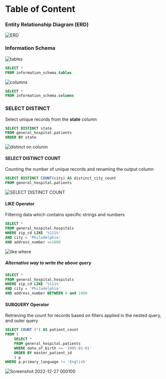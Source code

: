 # Table of Content


### Entity Relationship Diagram (ERD)
![ERD](https://user-images.githubusercontent.com/121811651/211201186-68c02ff0-7b6f-445e-80e5-d97f58bbd79b.png)

### Information Schema
![tables](https://user-images.githubusercontent.com/121811651/211203753-60c9bb38-7630-4a76-9d46-58bc6159fcda.png)
````sql
SELECT *
FROM information_schema.tables
````
![columns](https://user-images.githubusercontent.com/121811651/211203760-5a72909d-4e04-4b4e-b6af-c062b4108e94.png)
````sql
SELECT *
FROM information_schema.columns
````
### SELECT DISTINCT 
Select unique records from the **state** column
````sql
SELECT DISTINCT state
FROM general_hospital.patients
ORDER BY state
````
![distinct on column](https://user-images.githubusercontent.com/121811651/211205030-68548fa8-2a7d-4786-96fe-eb542b214b38.png)

#### SELECT DISTINCT COUNT
Counting the number of unique records and renaming the output column
````sql
SELECT DISTINCT COUNT(city) AS distinct_city_count
FROM general_hospital.patients
````
![SELECT DISTINCT COUNT](https://user-images.githubusercontent.com/121811651/211205177-62028e8e-3c3d-408e-82a1-bd57beaf0fcf.png)

#### LIKE Operator
Filtering data which contains specific strings and numbers
````sql
SELECT *
FROM general_hospital.hospitals
WHERE zip_cd LIKE '%111%'
AND city = 'Philadelphia'
AND address_number <=1000
````
![like where](https://user-images.githubusercontent.com/121811651/211206075-ac8e63bd-c7c6-4311-b606-1ce7310d1e2f.png)
##### _Alternative way to write the above query_
````sql
SELECT *
FROM general_hospital.hospitals
WHERE zip_cd LIKE '%111%'
AND city = 'Philadelphia'
AND address_number BETWEEN 0 and 1000
````
#### SUBQUERY Operator
Retrieving the count for records based on filters applied in the nested query, and outer query
````sql
SELECT COUNT (*) AS patient_count
FROM (
	SELECT * 
	FROM general_hospital.patients 
	WHERE date_of_birth >= '1995-01-01' 
	ORDER BY master_patient_id
	) p 
WHERE p.primary_language != 'English' 
````
![Screenshot 2022-12-27 000100](https://user-images.githubusercontent.com/121811651/211206479-954e6ae4-0f54-4064-9bdc-984b417ea5d0.png)












